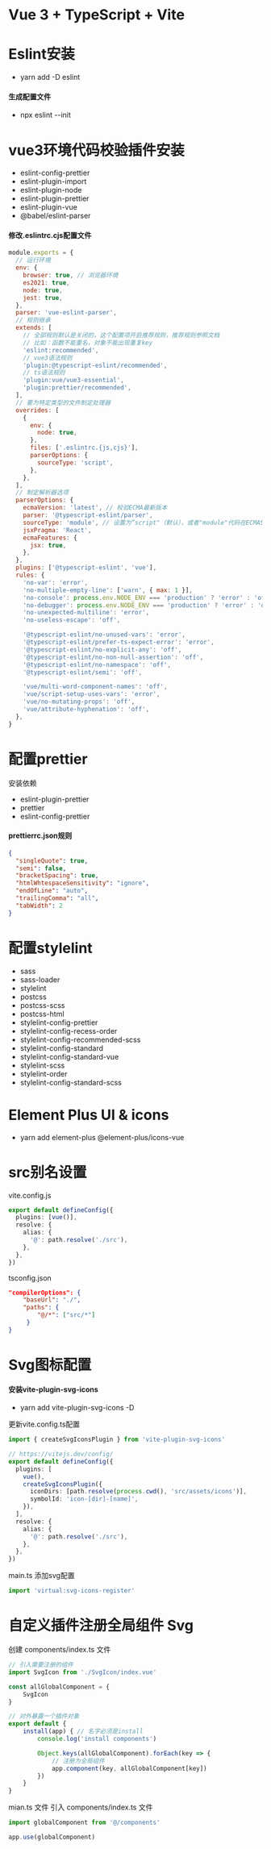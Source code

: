 # Vue 3 + TypeScript + Vite

# Eslint安装

- yarn add -D eslint

#### 生成配置文件

- npx eslint --init

# vue3环境代码校验插件安装

- eslint-config-prettier
- eslint-plugin-import
- eslint-plugin-node
- eslint-plugin-prettier
- eslint-plugin-vue
- @babel/eslint-parser

#### 修改.eslintrc.cjs配置文件

```cjs
module.exports = {
  // 运行环境
  env: {
    browser: true, // 浏览器环境
    es2021: true,
    node: true,
    jest: true,
  },
  parser: 'vue-eslint-parser',
  // 规则继承
  extends: [
    // 全部规则默认是关闭的，这个配置项开启推荐规则，推荐规则参照文档
    // 比如：函数不能重名，对象不能出现重复key
    'eslint:recommended',
    // vue3语法规则
    'plugin:@typescript-eslint/recommended',
    // ts语法规则
    'plugin:vue/vue3-essential',
    'plugin:prettier/recommended',
  ],
  // 要为特定类型的文件制定处理器
  overrides: [
    {
      env: {
        node: true,
      },
      files: ['.eslintrc.{js,cjs}'],
      parserOptions: {
        sourceType: 'script',
      },
    },
  ],
  // 制定解析器选项
  parserOptions: {
    ecmaVersion: 'latest', // 校验ECMA最新版本
    parser: '@typescript-eslint/parser',
    sourceType: 'module', // 设置为”script"（默认），或者"module"代码在ECMAScript模块中
    jsxPragma: 'React',
    ecmaFeatures: {
      jsx: true,
    },
  },
  plugins: ['@typescript-eslint', 'vue'],
  rules: {
    'no-var': 'error',
    'no-multiple-empty-line': ['warn', { max: 1 }],
    'no-console': process.env.NODE_ENV === 'production' ? 'error' : 'off',
    'no-debugger': process.env.NODE_ENV === 'production' ? 'error' : 'off',
    'no-unexpected-multiline': 'error',
    'no-useless-escape': 'off',

    '@typescript-eslint/no-unused-vars': 'error',
    '@typescript-eslint/prefer-ts-expect-error': 'error',
    '@typescript-eslint/no-explicit-any': 'off',
    '@typescript-eslint/no-non-null-assertion': 'off',
    '@typescript-eslint/no-namespace': 'off',
    '@typescript-eslint/semi': 'off',

    'vue/multi-word-component-names': 'off',
    'vue/script-setup-uses-vars': 'error',
    'vue/no-mutating-props': 'off',
    'vue/attribute-hyphenation': 'off',
  },
}
```

# 配置prettier

安装依赖

- eslint-plugin-prettier
- prettier
- eslint-config-prettier

#### prettierrc.json规则

```json
{
  "singleQuote": true,
  "semi": false,
  "bracketSpacing": true,
  "htmlWhtespaceSensitivity": "ignore",
  "endOfLine": "auto",
  "trailingComma": "all",
  "tabWidth": 2
}
```

# 配置stylelint

- sass
- sass-loader
- stylelint
- postcss
- postcss-scss
- postcss-html
- stylelint-config-prettier
- stylelint-config-recess-order
- stylelint-config-recommended-scss
- stylelint-config-standard
- stylelint-config-standard-vue
- stylelint-scss
- stylelint-order
- stylelint-config-standard-scss

# Element Plus UI & icons

- yarn add element-plus @element-plus/icons-vue

# src别名设置

vite.config.js

```ts
export default defineConfig({
  plugins: [vue()],
  resolve: {
    alias: {
      '@': path.resolve('./src'),
    },
  },
})
```

tsconfig.json

```json
"compilerOptions": {
    "baseUrl": "./",
    "paths": {
        "@/*": ["src/*"]
     }
}

```

# Svg图标配置

#### 安装vite-plugin-svg-icons

- yarn add vite-plugin-svg-icons -D

更新vite.config.ts配置

```ts
import { createSvgIconsPlugin } from 'vite-plugin-svg-icons'

// https://vitejs.dev/config/
export default defineConfig({
  plugins: [
    vue(),
    createSvgIconsPlugin({
      iconDirs: [path.resolve(process.cwd(), 'src/assets/icons')],
      symbolId: 'icon-[dir]-[name]',
    }),
  ],
  resolve: {
    alias: {
      '@': path.resolve('./src'),
    },
  },
})
```

main.ts 添加svg配置

```ts
import 'virtual:svg-icons-register'
```

# 自定义插件注册全局组件 Svg

创建 components/index.ts 文件
```ts
// 引入需要注册的组件
import SvgIcon from './SvgIcon/index.vue'

const allGlobalComponent = {
    SvgIcon
}

// 对外暴露一个插件对象
export default {
    install(app) { // 名字必须是install
        console.log('install components')

        Object.keys(allGlobalComponent).forEach(key => {
            // 注册为全局组件
            app.component(key, allGlobalComponent[key])
        })
    }
}
```

mian.ts 文件 引入 components/index.ts 文件
```ts
import globalComponent from '@/components'

app.use(globalComponent)
```
